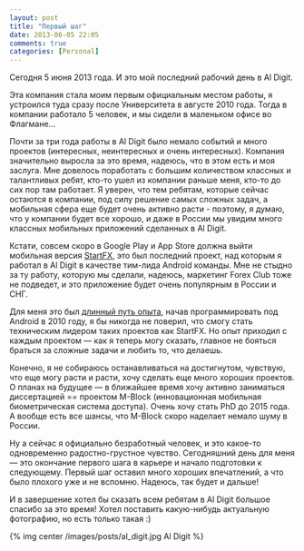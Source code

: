 ```yaml
---
layout: post
title: "Первый шаг"
date: 2013-06-05 22:05
comments: true
categories: [Personal] 
---
```

Сегодня 5 июня 2013 года. И это мой последний рабочий день в Al Digit. 

Эта компания стала моим первым официальным местом работы, я устроился туда сразу после Университета в августе 2010 года. Тогда в компании работало 5 человек, и мы сидели в маленьком офисе во Флагмане...

<!-- more -->

Почти за три года работы в Al Digit было немало событий и много проектов (интересных, неинтересных и очень интересных). Компания значительно выросла за это время, надеюсь, что в этом есть и моя заслуга. Мне довелось поработать с большим количеством классных и талантливых ребят, кто-то ушел из компании раньше меня, кто-то до сих пор там работает. Я уверен, что тем ребятам, которые сейчас остаются в компании, под силу решение самых сложных задач, а мобильная сфера еще будет очень активно расти - поэтому, я думаю, что у компании будет все хорошо, и даже в России мы увидим много классных мобильных приложений сделанных в Al Digit.

Кстати, совсем скоро в Google Play и App Store должна выйти мобильная версия [StartFХ](http://www.fxclub.org/tools_soft/startfx/), это был последний проект, над которым я работал в Al Digit в качестве тим-лида Android команды. Мне не стыдно за ту работу, которую мы сделали, надеюсь, маркетинг Forex Club тоже не подведет, и это приложение будет очень популярным в России и СНГ.

Для меня это был [длинный путь опыта](http://ru.linkedin.com/in/korovyansk/), начав программировать под Android в 2010 году, я бы никогда не поверил, что смогу стать техническим лидером таких проектов как StartFX. Но опыт приходил с каждым проектом — как я теперь могу сказать, главное не бояться браться за сложные задачи и любить то, что делаешь. 

Конечно, я не собираюсь останавливаться на достигнутом, чувствую, что еще могу расти и расти, хочу сделать еще много хороших проектов. О планах на будущее — в ближайшее время хочу активно заниматься диссертацией == проектом M-Block (инновационная мобильная биометрическая система доступа). Очень хочу стать PhD до 2015 года. А вообще есть все шансы, что M-Block скоро наделает немало шуму в России.

Ну а сейчас я официально безработный человек, и это какое-то одновременно радостно-грустное чувство. Сегодняшний день для меня — это окончание первого шага в карьере и начало подготовки к следующему. Первый шаг оставил много хороших впечатлений, а что было плохого уже и не вспомню. Надеюсь, так будет и дальше!

И в завершение хотел бы сказать всем ребятам в Al Digit большое спасибо за это время! Хотел поставить какую-нибудь актуальную фотографию, но есть только такая :)

{% img center /images/posts/al_digit.jpg Al Digit %}

